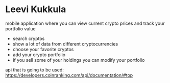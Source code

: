 # Leevi Kukkula

mobile application where you can view current crypto prices and track your portfolio value
- search cryptos
- show a lot of data from different cryptocurrencies
- choose your favorite cryptos
- add your crypto portfolio
- if you sell some of your holdings you can modify your portfolio

api that is going to be used: https://developers.coinranking.com/api/documentation/#top
